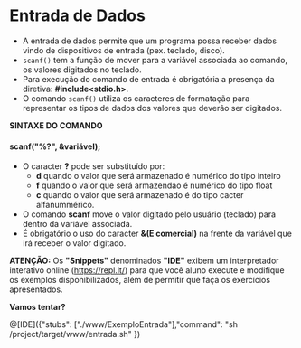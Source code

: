 # Entrada de Dados
+ A entrada de dados permite que um programa possa receber dados vindo de dispositivos de entrada (pex. teclado, disco). 
+ `scanf()` tem a função de mover para a variável associada ao comando, os valores digitados no teclado.
+ Para execução do comando de entrada é obrigatória a presença da diretiva: <strong>#include<stdio.h></strong>. 
+ O comando `scanf()` utiliza os caracteres de formatação para representar os tipos de dados dos valores que deverão ser digitados. <br />
 
**SINTAXE DO COMANDO** <br />
#### **scanf("%?", &variável);**<br />

+ O caracter **?** pode ser substituído por:
  - **d** quando o valor que será armazenado é numérico do tipo inteiro
  - **f** quando o valor que será armazendao é numérico do tipo float
  - **c** quando o valor que será armazenado é do tipo cacter alfanummérico.
+ O comando <strong>scanf</strong> move o valor digitado pelo usuário (teclado) para dentro da variável associada. 
+ É obrigatório o uso do caracter <strong>&(E comercial)</strong> na frente da variável que irá receber o valor digitado.

<strong>ATENÇÃO:</strong> Os <strong>"Snippets"</strong> denominados <strong>"IDE"</strong> exibem um interpretador interativo online (https://repl.it/) para que você aluno execute e modifique os exemplos disponibilizados, além de permitir que faça os exercícios apresentados.

<strong>Vamos tentar?</strong>

@[IDE]({"stubs": ["./www/ExemploEntrada"],"command": "sh /project/target/www/entrada.sh"
})

